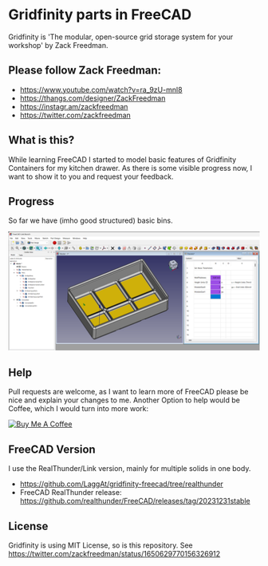# Gridfinity parts in FreeCAD

Gridfinity is 'The modular, open-source grid storage system for your workshop' by Zack Freedman.

## Please follow Zack Freedman:

* https://www.youtube.com/watch?v=ra_9zU-mnl8
* https://thangs.com/designer/ZackFreedman
* https://instagr.am/zackfreedman
* https://twitter.com/zackfreedman

## What is this?

While learning FreeCAD I started to model basic features of Gridfinity Containers for my kitchen drawer. As there is some visible progress now, I want to show it to you and request your feedback.

## Progress

So far we have (imho good structured) basic bins.

![Freecad Screenshot](images\freecad-editor.png)

## Help

Pull requests are welcome, as I want to learn more of FreeCAD please be nice and explain your changes to me. Another Option to help would be Coffee, which I would turn into more work:

<a href="https://www.buymeacoffee.com/LaggAt" target="_blank"><img src="https://cdn.buymeacoffee.com/buttons/v2/default-yellow.png" alt="Buy Me A Coffee" style="height: 60px !important;width: 217px !important;" ></a>

## FreeCAD Version

I use the RealThunder/Link version, mainly for multiple solids in one body.

* https://github.com/LaggAt/gridfinity-freecad/tree/realthunder
* FreeCAD RealThunder release: https://github.com/realthunder/FreeCAD/releases/tag/20231231stable

## License

Gridfinity is using MIT License, so is this repository. See https://twitter.com/zackfreedman/status/1650629770156326912
